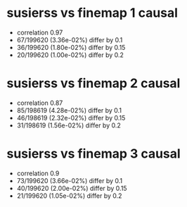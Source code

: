 # susierss vs finemap  1 causal

- correlation 0.97
- 67/199620 (3.36e-02%) differ by 0.1
- 36/199620 (1.80e-02%) differ by 0.15
- 20/199620 (1.00e-02%) differ by 0.2


# susierss vs finemap  2 causal

- correlation 0.87
- 85/198619 (4.28e-02%) differ by 0.1
- 46/198619 (2.32e-02%) differ by 0.15
- 31/198619 (1.56e-02%) differ by 0.2


# susierss vs finemap  3 causal

- correlation 0.9
- 73/199620 (3.66e-02%) differ by 0.1
- 40/199620 (2.00e-02%) differ by 0.15
- 21/199620 (1.05e-02%) differ by 0.2


